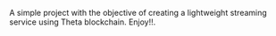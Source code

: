 A simple project with the objective of creating a lightweight streaming service using Theta blockchain. Enjoy!!.
